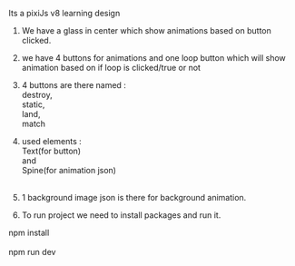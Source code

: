 Its a pixiJs v8 learning design 

1) We have a glass in center which show animations based on button clicked.
2) we have 4 buttons for animations and one loop button which will show </br>animation based on if loop is clicked/true or not 

3) 4 buttons are there named : </br>
destroy,</br>
static,</br>
land,</br>
match 

4) used elements : </br>
Text(for button)</br>
and</br>
Spine(for animation json)</br></br>

5) 1 background image json is there for background animation.

6) To run project we need to install packages and run it.</br> 

npm install</br>
 </br>
npm run dev